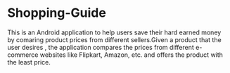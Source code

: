 # Shopping-Guide

This is an Android application to help users save their hard earned money by comaring product prices from different sellers.Given a product that the user desires , the application compares the prices from different e-commerce websites like Flipkart, Amazon, etc. and offers the product with the least price.
